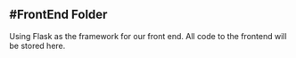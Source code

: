 #FrontEnd Folder
-----------------------

Using Flask as the framework for our front end. All code to the frontend will be stored here.
